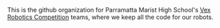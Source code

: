 This is the github organization for Parramatta Marist High School's
[Vex Robotics Competition](https://www.vexrobotics.com/v5/competition/vrc-current-game) teams,
where we keep all the code for our robots.
